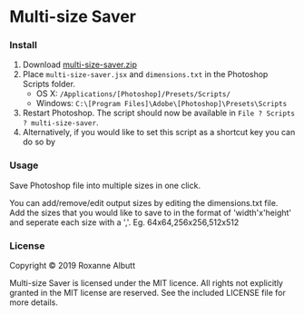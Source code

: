 # Multi-size Saver
### Install

1. Download [multi-size-saver.zip](https://github.com/RoxanneAlbutt/photoshop-trim-to-powerOf2/blob/master/trim-to-p2.zip?raw=true)
2. Place `multi-size-saver.jsx` and `dimensions.txt` in the Photoshop Scripts folder.
	- OS X: `/Applications/[Photoshop]/Presets/Scripts/`
	- Windows: `C:\[Program Files]\Adobe\[Photoshop]\Presets\Scripts`
4. Restart Photoshop. The script should now be available in `File ? Scripts ? multi-size-saver`.
5. Alternatively, if you would like to set this script as a shortcut key you can do so by  

### Usage
Save Photoshop file into multiple sizes in one click.

You can add/remove/edit output sizes by editing the dimensions.txt file. Add the sizes that you would like to save to in the format of 'width'x'height' and seperate each size with a ','. Eg. 64x64,256x256,512x512 


### License
Copyright © 2019 Roxanne Albutt 

Multi-size Saver is licensed under the MIT licence. All rights not explicitly granted in the MIT license are reserved. See the included LICENSE file for more details.
